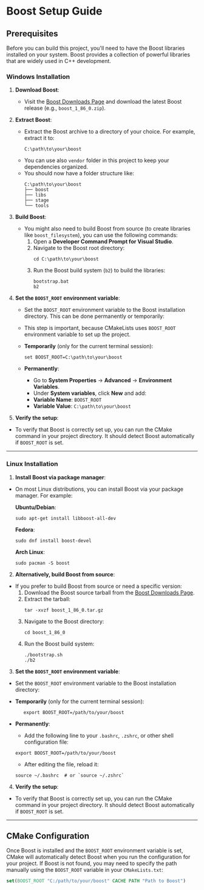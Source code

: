 # Boost Setup Guide

## Prerequisites

Before you can build this project, you'll need to have the Boost libraries installed on your system. Boost provides a collection of powerful libraries that are widely used in C++ development.

### Windows Installation

1. **Download Boost**:
   - Visit the [Boost Downloads Page](https://www.boost.org/users/download/) and download the latest Boost release (e.g., `boost_1_86_0.zip`).

2. **Extract Boost**:
   - Extract the Boost archive to a directory of your choice. For example, extract it to:
     ```
     C:\path\to\your\boost
     ```
   - You can use also ```vendor``` folder in this project to keep your dependencies organized.
   - You should now have a folder structure like:
     ```
     C:\path\to\your\boost
     ├── boost
     ├── libs
     ├── stage
     └── tools
     ```

3. **Build Boost**:
   - You might also need to build Boost from source (to create libraries like `boost_filesystem`), you can use the following commands:
     1. Open a **Developer Command Prompt for Visual Studio**.
     2. Navigate to the Boost root directory:
        ```
        cd C:\path\to\your\boost
        ```
     3. Run the Boost build system (`b2`) to build the libraries:
        ```
        bootstrap.bat
        b2
        ```

4. **Set the `BOOST_ROOT` environment variable**:
   - Set the `BOOST_ROOT` environment variable to the Boost installation directory. This can be done permanently or temporarily:
   - This step is important, because CMakeLists uses `BOOST_ROOT` environment variable to set up the project.
   
   - **Temporarily** (only for the current terminal session): 
       ```
       set BOOST_ROOT=C:\path\to\your\boost
       ```

    - **Permanently**:
        - Go to **System Properties** → **Advanced** → **Environment Variables**.
        - Under **System variables**, click **New** and add:
         - **Variable Name**: `BOOST_ROOT`
        - **Variable Value**: `C:\path\to\your\boost`

5. **Verify the setup**:
- To verify that Boost is correctly set up, you can run the CMake command in your project directory. It should detect Boost automatically if `BOOST_ROOT` is set.

---

### Linux Installation

1. **Install Boost via package manager**:
- On most Linux distributions, you can install Boost via your package manager. For example:

  **Ubuntu/Debian**:
  ```
  sudo apt-get install libboost-all-dev
  ```

  **Fedora**:
  ```
  sudo dnf install boost-devel
  ```

  **Arch Linux**:
  ```
  sudo pacman -S boost
  ```

2. **Alternatively, build Boost from source**:
- If you prefer to build Boost from source or need a specific version:
  1. Download the Boost source tarball from the [Boost Downloads Page](https://www.boost.org/users/download/).
  2. Extract the tarball:
     ```
     tar -xvzf boost_1_86_0.tar.gz
     ```
  3. Navigate to the Boost directory:
     ```
     cd boost_1_86_0
     ```
  4. Run the Boost build system:
     ```
     ./bootstrap.sh
     ./b2
     ```

3. **Set the `BOOST_ROOT` environment variable**:
- Set the `BOOST_ROOT` environment variable to the Boost installation directory:

- **Temporarily** (only for the current terminal session):
     ```
        export BOOST_ROOT=/path/to/your/boost
     ```
- **Permanently**:
    - Add the following line to your `.bashrc`, `.zshrc`, or other shell configuration file:
    ```
    export BOOST_ROOT=/path/to/your/boost
    ```
    - After editing the file, reload it:
    ```
    source ~/.bashrc  # or `source ~/.zshrc`
    ```

4. **Verify the setup**:
- To verify that Boost is correctly set up, you can run the CMake command in your project directory. It should detect Boost automatically if `BOOST_ROOT` is set.

---

## CMake Configuration

Once Boost is installed and the `BOOST_ROOT` environment variable is set, CMake will automatically detect Boost when you run the configuration for your project. If Boost is not found, you may need to specify the path manually using the `BOOST_ROOT` variable in your `CMakeLists.txt`:

```cmake
set(BOOST_ROOT "C:/path/to/your/boost" CACHE PATH "Path to Boost")
